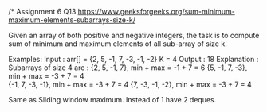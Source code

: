 /*
Assignment 6 Q13
https://www.geeksforgeeks.org/sum-minimum-maximum-elements-subarrays-size-k/

Given an array of both positive and negative integers, the task is to compute sum of minimum and maximum elements of all sub-array of size k.

Examples: 
Input : arr[] = {2, 5, -1, 7, -3, -1, -2}  K = 4
Output : 18
Explanation : Subarrays of size 4 are : 
     {2, 5, -1, 7},   min + max = -1 + 7 = 6
     {5, -1, 7, -3},  min + max = -3 + 7 = 4      
     {-1, 7, -3, -1}, min + max = -3 + 7 = 4
     {7, -3, -1, -2}, min + max = -3 + 7 = 4 

Same as Sliding window maximum. Instead of 1 have 2 deques.
